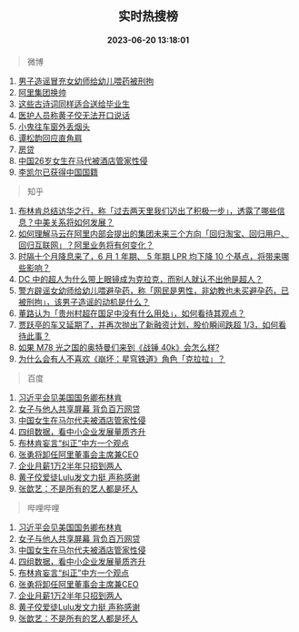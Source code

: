 <div align="center"><h2>实时热搜榜</h2><h4>2023-06-20 13:18:01</h4></div>

> 微博  

1. [男子造谣冒充女幼师给幼儿喂药被刑拘](https://s.weibo.com/weibo?q=%23%E7%94%B7%E5%AD%90%E9%80%A0%E8%B0%A3%E5%86%92%E5%85%85%E5%A5%B3%E5%B9%BC%E5%B8%88%E7%BB%99%E5%B9%BC%E5%84%BF%E5%96%82%E8%8D%AF%E8%A2%AB%E5%88%91%E6%8B%98%23&t=31&band_rank=1&Refer=top)<br />
2. [阿里集团换帅](https://s.weibo.com/weibo?q=%23%E9%98%BF%E9%87%8C%E9%9B%86%E5%9B%A2%E6%8D%A2%E5%B8%85%23&t=31&band_rank=2&Refer=top)<br />
3. [这些古诗词同样适合送给毕业生](https://s.weibo.com/weibo?q=%23%E8%BF%99%E4%BA%9B%E5%8F%A4%E8%AF%97%E8%AF%8D%E5%90%8C%E6%A0%B7%E9%80%82%E5%90%88%E9%80%81%E7%BB%99%E6%AF%95%E4%B8%9A%E7%94%9F%23&t=31&band_rank=3&Refer=top)<br />
4. [医护人员称黄子佼无法开口说话](https://s.weibo.com/weibo?q=%23%E5%8C%BB%E6%8A%A4%E4%BA%BA%E5%91%98%E7%A7%B0%E9%BB%84%E5%AD%90%E4%BD%BC%E6%97%A0%E6%B3%95%E5%BC%80%E5%8F%A3%E8%AF%B4%E8%AF%9D%23&t=31&band_rank=4&Refer=top)<br />
5. [小鬼往车窗外丢烟头](https://s.weibo.com/weibo?q=%23%E5%B0%8F%E9%AC%BC%E5%BE%80%E8%BD%A6%E7%AA%97%E5%A4%96%E4%B8%A2%E7%83%9F%E5%A4%B4%23&t=31&band_rank=5&Refer=top)<br />
6. [谭松韵回应直角肩](https://s.weibo.com/weibo?q=%23%E8%B0%AD%E6%9D%BE%E9%9F%B5%E5%9B%9E%E5%BA%94%E7%9B%B4%E8%A7%92%E8%82%A9%23&t=31&band_rank=6&Refer=top)<br />
7. [房贷](https://s.weibo.com/weibo?q=%E6%88%BF%E8%B4%B7&t=31&band_rank=7&Refer=top)<br />
8. [中国26岁女生在马代被酒店管家性侵](https://s.weibo.com/weibo?q=%23%E4%B8%AD%E5%9B%BD26%E5%B2%81%E5%A5%B3%E7%94%9F%E5%9C%A8%E9%A9%AC%E4%BB%A3%E8%A2%AB%E9%85%92%E5%BA%97%E7%AE%A1%E5%AE%B6%E6%80%A7%E4%BE%B5%23&t=31&band_rank=8&Refer=top)<br />
9. [李凯尔已获得中国国籍](https://s.weibo.com/weibo?q=%23%E6%9D%8E%E5%87%AF%E5%B0%94%E5%B7%B2%E8%8E%B7%E5%BE%97%E4%B8%AD%E5%9B%BD%E5%9B%BD%E7%B1%8D%23&t=31&band_rank=9&Refer=top)<br />

> 知乎  

1. [布林肯总结访华之行，称「过去两天里我们迈出了积极一步」，透露了哪些信息？中美关系将如何发展？](https://www.zhihu.com/question/607531271)<br />
2. [如何理解马云在阿里内部会提出的集团未来三个方向「回归淘宝、回归用户、回归互联网」？阿里业务将有何变化？](https://www.zhihu.com/question/607582711)<br />
3. [时隔十个月降息来了，6 月 1 年期、 5 年期 LPR 均下降 10 个基点，将带来哪些影响？](https://www.zhihu.com/question/607593320)<br />
4. [DC 中的超人为什么带上眼镜成为克拉克，而别人就认不出他是超人？](https://www.zhihu.com/question/470959218)<br />
5. [警方辟谣女幼师给幼儿喂避孕药，称「网民是男性，非幼教也未买避孕药，已被刑拘」，该男子造谣的动机是什么？](https://www.zhihu.com/question/607587881)<br />
6. [董路认为「贵州村超在国足中没有什么用处」，如何看待其观点？](https://www.zhihu.com/question/607108205)<br />
7. [贾跃亭的车又延期了，并再次抛出了新融资计划，股价瞬间跌超 1/3，如何看待此事？](https://www.zhihu.com/question/607409939)<br />
8. [如果 M78 光之国的奥特曼们来到《战锤 40k》会怎么样?](https://www.zhihu.com/question/589015859)<br />
9. [为什么会有人不喜欢《崩坏：星穹铁道》角色「克拉拉」？](https://www.zhihu.com/question/601035739)<br />

> 百度  

1. [习近平会见美国国务卿布林肯](https://www.baidu.com/s?wd=%E4%B9%A0%E8%BF%91%E5%B9%B3%E4%BC%9A%E8%A7%81%E7%BE%8E%E5%9B%BD%E5%9B%BD%E5%8A%A1%E5%8D%BF%E5%B8%83%E6%9E%97%E8%82%AF&sa=fyb_news&rsv_dl=fyb_news)<br />
2. [女子与他人共享屏幕 背负百万网贷](https://www.baidu.com/s?wd=%E5%A5%B3%E5%AD%90%E4%B8%8E%E4%BB%96%E4%BA%BA%E5%85%B1%E4%BA%AB%E5%B1%8F%E5%B9%95+%E8%83%8C%E8%B4%9F%E7%99%BE%E4%B8%87%E7%BD%91%E8%B4%B7&sa=fyb_news&rsv_dl=fyb_news)<br />
3. [中国女生在马尔代夫被酒店管家性侵](https://www.baidu.com/s?wd=%E4%B8%AD%E5%9B%BD%E5%A5%B3%E7%94%9F%E5%9C%A8%E9%A9%AC%E5%B0%94%E4%BB%A3%E5%A4%AB%E8%A2%AB%E9%85%92%E5%BA%97%E7%AE%A1%E5%AE%B6%E6%80%A7%E4%BE%B5&sa=fyb_news&rsv_dl=fyb_news)<br />
4. [四组数据，看中小企业发展量质齐升](https://www.baidu.com/s?wd=%E5%9B%9B%E7%BB%84%E6%95%B0%E6%8D%AE%EF%BC%8C%E7%9C%8B%E4%B8%AD%E5%B0%8F%E4%BC%81%E4%B8%9A%E5%8F%91%E5%B1%95%E9%87%8F%E8%B4%A8%E9%BD%90%E5%8D%87&sa=fyb_news&rsv_dl=fyb_news)<br />
5. [布林肯妄言“纠正”中方一个观点](https://www.baidu.com/s?wd=%E5%B8%83%E6%9E%97%E8%82%AF%E5%A6%84%E8%A8%80%E2%80%9C%E7%BA%A0%E6%AD%A3%E2%80%9D%E4%B8%AD%E6%96%B9%E4%B8%80%E4%B8%AA%E8%A7%82%E7%82%B9&sa=fyb_news&rsv_dl=fyb_news)<br />
6. [张勇将卸任阿里董事会主席兼CEO](https://www.baidu.com/s?wd=%E5%BC%A0%E5%8B%87%E5%B0%86%E5%8D%B8%E4%BB%BB%E9%98%BF%E9%87%8C%E8%91%A3%E4%BA%8B%E4%BC%9A%E4%B8%BB%E5%B8%AD%E5%85%BCCEO&sa=fyb_news&rsv_dl=fyb_news)<br />
7. [企业月薪1万2半年只招到两人](https://www.baidu.com/s?wd=%E4%BC%81%E4%B8%9A%E6%9C%88%E8%96%AA1%E4%B8%872%E5%8D%8A%E5%B9%B4%E5%8F%AA%E6%8B%9B%E5%88%B0%E4%B8%A4%E4%BA%BA&sa=fyb_news&rsv_dl=fyb_news)<br />
8. [黄子佼爱徒Lulu发文力挺 声称感谢](https://www.baidu.com/s?wd=%E9%BB%84%E5%AD%90%E4%BD%BC%E7%88%B1%E5%BE%92Lulu%E5%8F%91%E6%96%87%E5%8A%9B%E6%8C%BA+%E5%A3%B0%E7%A7%B0%E6%84%9F%E8%B0%A2&sa=fyb_news&rsv_dl=fyb_news)<br />
9. [张歆艺：不是所有的艺人都是坏人](https://www.baidu.com/s?wd=%E5%BC%A0%E6%AD%86%E8%89%BA%EF%BC%9A%E4%B8%8D%E6%98%AF%E6%89%80%E6%9C%89%E7%9A%84%E8%89%BA%E4%BA%BA%E9%83%BD%E6%98%AF%E5%9D%8F%E4%BA%BA&sa=fyb_news&rsv_dl=fyb_news)<br />

> 哔哩哔哩  

1. [习近平会见美国国务卿布林肯](https://www.baidu.com/s?wd=%E4%B9%A0%E8%BF%91%E5%B9%B3%E4%BC%9A%E8%A7%81%E7%BE%8E%E5%9B%BD%E5%9B%BD%E5%8A%A1%E5%8D%BF%E5%B8%83%E6%9E%97%E8%82%AF&sa=fyb_news&rsv_dl=fyb_news)<br />
2. [女子与他人共享屏幕 背负百万网贷](https://www.baidu.com/s?wd=%E5%A5%B3%E5%AD%90%E4%B8%8E%E4%BB%96%E4%BA%BA%E5%85%B1%E4%BA%AB%E5%B1%8F%E5%B9%95+%E8%83%8C%E8%B4%9F%E7%99%BE%E4%B8%87%E7%BD%91%E8%B4%B7&sa=fyb_news&rsv_dl=fyb_news)<br />
3. [中国女生在马尔代夫被酒店管家性侵](https://www.baidu.com/s?wd=%E4%B8%AD%E5%9B%BD%E5%A5%B3%E7%94%9F%E5%9C%A8%E9%A9%AC%E5%B0%94%E4%BB%A3%E5%A4%AB%E8%A2%AB%E9%85%92%E5%BA%97%E7%AE%A1%E5%AE%B6%E6%80%A7%E4%BE%B5&sa=fyb_news&rsv_dl=fyb_news)<br />
4. [四组数据，看中小企业发展量质齐升](https://www.baidu.com/s?wd=%E5%9B%9B%E7%BB%84%E6%95%B0%E6%8D%AE%EF%BC%8C%E7%9C%8B%E4%B8%AD%E5%B0%8F%E4%BC%81%E4%B8%9A%E5%8F%91%E5%B1%95%E9%87%8F%E8%B4%A8%E9%BD%90%E5%8D%87&sa=fyb_news&rsv_dl=fyb_news)<br />
5. [布林肯妄言“纠正”中方一个观点](https://www.baidu.com/s?wd=%E5%B8%83%E6%9E%97%E8%82%AF%E5%A6%84%E8%A8%80%E2%80%9C%E7%BA%A0%E6%AD%A3%E2%80%9D%E4%B8%AD%E6%96%B9%E4%B8%80%E4%B8%AA%E8%A7%82%E7%82%B9&sa=fyb_news&rsv_dl=fyb_news)<br />
6. [张勇将卸任阿里董事会主席兼CEO](https://www.baidu.com/s?wd=%E5%BC%A0%E5%8B%87%E5%B0%86%E5%8D%B8%E4%BB%BB%E9%98%BF%E9%87%8C%E8%91%A3%E4%BA%8B%E4%BC%9A%E4%B8%BB%E5%B8%AD%E5%85%BCCEO&sa=fyb_news&rsv_dl=fyb_news)<br />
7. [企业月薪1万2半年只招到两人](https://www.baidu.com/s?wd=%E4%BC%81%E4%B8%9A%E6%9C%88%E8%96%AA1%E4%B8%872%E5%8D%8A%E5%B9%B4%E5%8F%AA%E6%8B%9B%E5%88%B0%E4%B8%A4%E4%BA%BA&sa=fyb_news&rsv_dl=fyb_news)<br />
8. [黄子佼爱徒Lulu发文力挺 声称感谢](https://www.baidu.com/s?wd=%E9%BB%84%E5%AD%90%E4%BD%BC%E7%88%B1%E5%BE%92Lulu%E5%8F%91%E6%96%87%E5%8A%9B%E6%8C%BA+%E5%A3%B0%E7%A7%B0%E6%84%9F%E8%B0%A2&sa=fyb_news&rsv_dl=fyb_news)<br />
9. [张歆艺：不是所有的艺人都是坏人](https://www.baidu.com/s?wd=%E5%BC%A0%E6%AD%86%E8%89%BA%EF%BC%9A%E4%B8%8D%E6%98%AF%E6%89%80%E6%9C%89%E7%9A%84%E8%89%BA%E4%BA%BA%E9%83%BD%E6%98%AF%E5%9D%8F%E4%BA%BA&sa=fyb_news&rsv_dl=fyb_news)<br />
